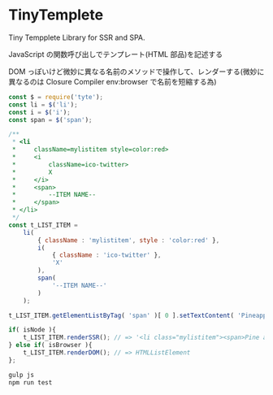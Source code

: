 # TinyTemplete

Tiny Tempplete Library for SSR and SPA.

JavaScript の関数呼び出しでテンプレート(HTML 部品)を記述する

DOM っぽいけど微妙に異なる名前のメソッドで操作して、レンダーする(微妙に異なるのは Closure Compiler env:browser で名前を短縮する為)

~~~js
const $ = require('tyte');
const li = $('li');
const i = $('i');
const span = $('span');

/**
 * <li
 *     className=mylistitem style=color:red>
 *     <i
 *         className=ico-twitter>
 *         X
 *     </i>
 *     <span>
 *         --ITEM NAME--
 *     </span>
 * </li>
 */
const t_LIST_ITEM =
    li(
        { className : 'mylistitem', style : 'color:red' },
        i(
            { className : 'ico-twitter' },
            'X'
        ),
        span(
            '--ITEM NAME--'
        )
    );

t_LIST_ITEM.getElementListByTag( 'span' )[ 0 ].setTextContent( 'Pineapple' );

if( isNode ){
    t_LIST_ITEM.renderSSR(); // => '<li class="mylistitem"><span>Pine apple</span>'
} else if( isBrowser ){
    t_LIST_ITEM.renderDOM(); // => HTMLListElement
};
~~~

~~~sh
gulp js
npm run test
~~~
